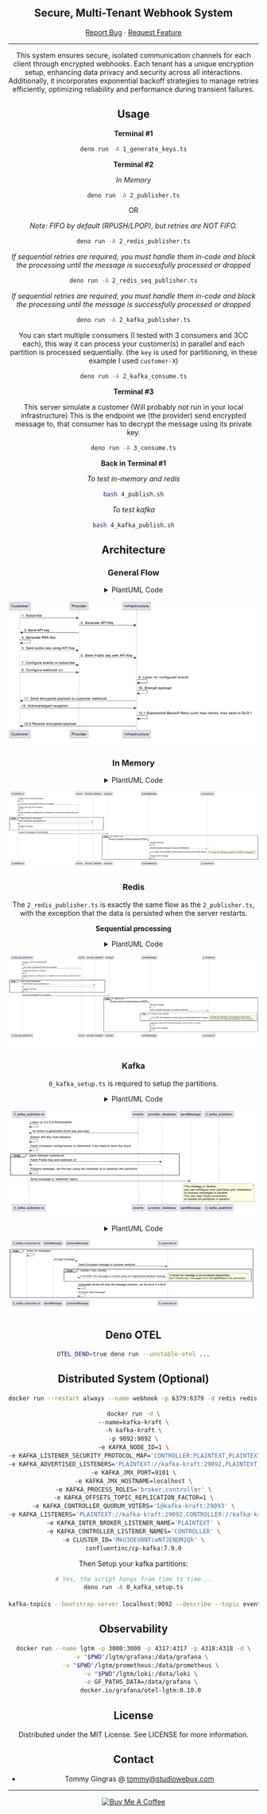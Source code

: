 <div align="center">

<h2>Secure, Multi-Tenant Webhook System</h2>

<p align="center">
  <a href="https://github.com/studiowebux/webhook/issues">Report Bug</a>
  ·
  <a href="https://github.com/studiowebux/webhook/issues">Request Feature</a>
</p>
</details>

---

This system ensures secure, isolated communication channels for each client
through encrypted webhooks. Each tenant has a unique encryption setup, enhancing
data privacy and security across all interactions. Additionally, it incorporates
exponential backoff strategies to manage retries efficiently, optimizing
reliability and performance during transient failures.

## Usage

**Terminal #1**

```bash
deno run -A 1_generate_keys.ts
```

**Terminal #2**

_In Memory_

```bash
deno run -A 2_publisher.ts
```

OR

_Note: FIFO by default (RPUSH/LPOP), but retries are NOT FIFO._

```bash
deno run -A 2_redis_publisher.ts
```

_If sequential retries are required, you must handle them in-code and block the
processing until the message is successfully processed or dropped_

```bash
deno run -A 2_redis_seq_publisher.ts
```

_If sequential retries are required, you must handle them in-code and block the
processing until the message is successfully processed or dropped_

```bash
deno run -A 2_kafka_publisher.ts
```

You can start multiple consumers (I tested with 3 consumers and 3CC each), this
way it can process your customer(s) in parallel and each partition is processed
sequentially. (the `key` is used for partitioning, in these example I used
`customer-X`)

```bash
deno run -A 2_kafka_consume.ts
```

**Terminal #3**

This server simulate a customer (Will probably not run in your local
infrastructure) This is the endpoint we (the provider) send encrypted message
to, that consumer has to decrypt the message using its private key.

```bash
deno run -A 3_consume.ts
```

**Back in Terminal #1**

_To test in-memory and redis_

```bash
bash 4_publish.sh
```

_To test kafka_

```bash
bash 4_kafka_publish.sh
```

## Architecture

### General Flow


<details>

<summary>PlantUML Code</summary>

```plantuml
@startuml
Customer -> Provider: 1. Subscribe
Provider -> Infrastructure: 2. Generate API Key
Provider -> Customer: 3. Send API key

Customer -> Customer: 4. Generate RSA Key
Customer -> Provider: 5. Send public key using API Key
Provider -> Infrastructure: 6. Store Public key with API Key

Customer -> Provider: 7. Configure events to subscribe
Customer -> Provider: 8. Configure webhook url

Infrastructure -> Infrastructure: 9. Listen for configured events
Infrastructure -> Infrastructure: 10. Encrypt payload
Infrastructure -> Customer: 11. Send encrypted payload to customer webhook


Customer -> Infrastructure: 12. Acknowledged reception
Infrastructure -> Infrastructure: 12.1 Exponential Backoff Retry (until max retries, then send to DLQ*)
Infrastructure -> Customer: 12.2 Resend encrypted payload
@enduml
```

</details>

![](./docs/general.png)

### In Memory

<details>

<summary>PlantUML Code</summary>

```plantuml
@startuml
2_publisher.ts -> 2_publisher.ts: Listen on 0.0.0.0:4242/publish
events -> 2_publisher.ts: An event is generated (from any sources)

2_publisher.ts -> 2_publisher.ts: Extract API Key from Headers
2_publisher.ts -> 2_publisher.ts: Fetch Customer configurations to determine if we need to send the event
loop each relevant customers
  2_publisher.ts -> provider_database: Fetch Public Key and webhook url
  2_publisher.ts <-- provider_database
  2_publisher.ts -> 2_publisher.ts: Prepare message
end
2_publisher.ts -> enqueue: Enqueue message(s) for processing


loop while true
  enqueue -> processMessage: Process enqueued message (background/FIFO)
  processMessage -> processMessage: Encrypt message
  processMessage -> 3_consume.ts: Send Encrypted message to customer Webhook
  processMessage <-- 3_consume.ts: if no ACK, the message is placed back at the end of the local queue.
  note right
    It causes the message processing to NOT be sequential.
  end note
  processMessage -> processMessage: Process next message
end
@enduml
```

</details>

![](./docs/2_publisher.png)

### Redis

The `2_redis_publisher.ts` is exactly the same flow as the `2_publisher.ts`, with the exception that the data is persisted when the server restarts.

**Sequential processing**

<details>

<summary>PlantUML Code</summary>

```plantuml
@startuml
2_redis_seq_publisher.ts -> 2_redis_seq_publisher.ts: Listen on 0.0.0.0:4242/publish
events -> 2_redis_seq_publisher.ts: An event is generated (from any sources)

2_redis_seq_publisher.ts -> 2_redis_seq_publisher.ts: Extract API Key from Headers
2_redis_seq_publisher.ts -> 2_redis_seq_publisher.ts: Fetch Customer configurations to determine if we need to send the event
loop each relevant customers
  2_redis_seq_publisher.ts -> provider_database: Fetch Public Key and webhook url
  2_redis_seq_publisher.ts <-- provider_database
  2_redis_seq_publisher.ts -> 2_redis_seq_publisher.ts: Prepare message
end
2_redis_seq_publisher.ts -> enqueue: Enqueue message(s) for processing

loop while true
  enqueue -> processMessage: Process enqueued message (background/FIFO)
  processMessage -> processMessage: Encrypt message
  processMessage -> 3_consume.ts: Send Encrypted message to customer Webhook
  loop retries < max_retries
    processMessage <-- 3_consume.ts: if no ACK, the message is retried using the exponential backoff strategy
    note right
      It forces the message to be processed sequentially,
      but it blocks ALL enqueued messages to be processed.
    end note
  end
  processMessage -> processMessage: Exhausted retries will drop the message, can be move in a DLQ*

  processMessage -> processMessage: Process next message
end
@enduml
```

</details>

![](./docs/2_redis_seq_publisher.png)

### Kafka

`0_kafka_setup.ts` is required to setup the partitions.

<details>

<summary>PlantUML Code</summary>

```plantuml
@startuml
2_kafka_publisher.ts -> 2_kafka_publisher.ts: Listen on 0.0.0.0:4242/publish
events -> 2_kafka_publisher.ts: An event is generated (from any sources)

2_kafka_publisher.ts -> 2_kafka_publisher.ts: Extract API Key from Headers
2_kafka_publisher.ts -> 2_kafka_publisher.ts: Fetch Customer configurations to determine if we need to send the event
loop each relevant customers
  2_kafka_publisher.ts -> provider_database: Fetch Public Key and webhook url
  2_kafka_publisher.ts <-- provider_database
  2_kafka_publisher.ts -> 2_kafka_publisher.ts: Prepare message, set the key using the customer id to optimize the partitions
end
2_kafka_publisher.ts -> sendMessage: Send message to 'webhook' topics

note over 2_kafka_publisher
  This strategy is flexible,
  you can configure your partitions and consumers
  to process messages in parallel.
  You can start many consumers
  to handle all partitions in parallel.
end note
@enduml
```

</details>

![](./docs/2_kafka_publisher.png)

<details>

<summary>PlantUML Code</summary>

```plantuml
@startuml
loop listen for messages
  2_kafka_consumer.ts -> 2_kafka_consumer.ts
  eachMessage -> processMessage: Encrypt message
  processMessage -> 3_consume.ts: Send Encrypted message to customer webhook
  loop retries < max_retries
    processMessage <-- 3_consume.ts: if no ACK, the message is retried using the exponential backoff strategy
    note right
      It forces the message to be processed sequentially,
      but it blocks ALL messages from that **partition** to be processed.
    end note
  end
  processMessage -> processMessage: Exhausted retries will drop the message (commit), can be move in a DLQ*

  processMessage -> processMessage: Process next message
end
@enduml
```

</details>

![](./docs/2_kafka_consumer.png)

## Deno OTEL

```bash
OTEL_DENO=true deno run --unstable-otel ...
```

## Distributed System (Optional)

```bash
docker run --restart always --name webhook -p 6379:6379 -d redis redis-server --save 60 1 --loglevel warning
```

```bash
docker run -d \
--name=kafka-kraft \
-h kafka-kraft \
-p 9092:9092 \
-e KAFKA_NODE_ID=1 \
-e KAFKA_LISTENER_SECURITY_PROTOCOL_MAP='CONTROLLER:PLAINTEXT,PLAINTEXT:PLAINTEXT,PLAINTEXT_HOST:PLAINTEXT' \
-e KAFKA_ADVERTISED_LISTENERS='PLAINTEXT://kafka-kraft:29092,PLAINTEXT_HOST://localhost:9092' \
-e KAFKA_JMX_PORT=9101 \
-e KAFKA_JMX_HOSTNAME=localhost \
-e KAFKA_PROCESS_ROLES='broker,controller' \
-e KAFKA_OFFSETS_TOPIC_REPLICATION_FACTOR=1 \
-e KAFKA_CONTROLLER_QUORUM_VOTERS='1@kafka-kraft:29093' \
-e KAFKA_LISTENERS='PLAINTEXT://kafka-kraft:29092,CONTROLLER://kafka-kraft:29093,PLAINTEXT_HOST://0.0.0.0:9092' \
-e KAFKA_INTER_BROKER_LISTENER_NAME='PLAINTEXT' \
-e KAFKA_CONTROLLER_LISTENER_NAMES='CONTROLLER' \
-e CLUSTER_ID='MkU3OEVBNTcwNTJENDM2Qk' \
confluentinc/cp-kafka:7.9.0
```

Then Setup your kafka partitions:

```bash
# Yes, the script hangs from time to time...
deno run -A 0_kafka_setup.ts

kafka-topics --bootstrap-server localhost:9092 --describe --topic events
```

## Observability

```bash
docker run --name lgtm -p 3000:3000 -p 4317:4317 -p 4318:4318 -d \
	-v "$PWD"/lgtm/grafana:/data/grafana \
	-v "$PWD"/lgtm/prometheus:/data/prometheus \
	-v "$PWD"/lgtm/loki:/data/loki \
	-e GF_PATHS_DATA=/data/grafana \
	docker.io/grafana/otel-lgtm:0.10.0
```

## License

Distributed under the MIT License. See LICENSE for more information.

## Contact

- Tommy Gingras @ tommy@studiowebux.com

---

<a href="https://www.buymeacoffee.com/studiowebux" target="_blank"
        ><img
          src="https://cdn.buymeacoffee.com/buttons/v2/default-yellow.png"
          alt="Buy Me A Coffee"
          style="height: 30px !important; width: 105px !important"
      /></a>
